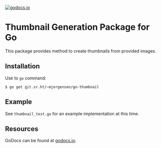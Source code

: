 [![godocs.io](http://godocs.io/git.sr.ht/~mjorgensen/go-thumbnail?status.svg)](http://godocs.io/git.sr.ht/~mjorgensen/go-thumbnail)

# Thumbnail Generation Package for Go

This package provides method to create thumbnails from provided images.

## Installation

Use to `go` command:

```
$ go get git.sr.ht/~mjorgensen/go-thumbnail
```

## Example

See `thumbnail_test.go` for an example implementation at this time.

## Resources

GoDocs can be found at [godocs.io][godocs].

[godocs]:https://godocs.io/git.sr.ht/~mjorgensen/go-thumbnail
